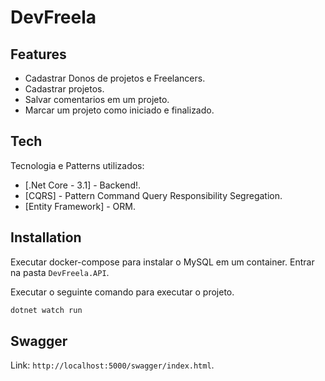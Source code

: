 # DevFreela

## Features

- Cadastrar Donos de projetos e Freelancers.
- Cadastrar projetos.
- Salvar comentarios em um projeto.
- Marcar um projeto como iniciado e finalizado.

## Tech

Tecnologia e Patterns utilizados:

- [.Net Core - 3.1] - Backend!.
- [CQRS] - Pattern Command Query Responsibility Segregation.
- [Entity Framework] - ORM.


## Installation

Executar docker-compose para instalar o MySQL em um container.
Entrar na pasta  `DevFreela.API`.

Executar o seguinte comando para executar o projeto.

```sh
dotnet watch run
```
## Swagger

Link: `http://localhost:5000/swagger/index.html`.
